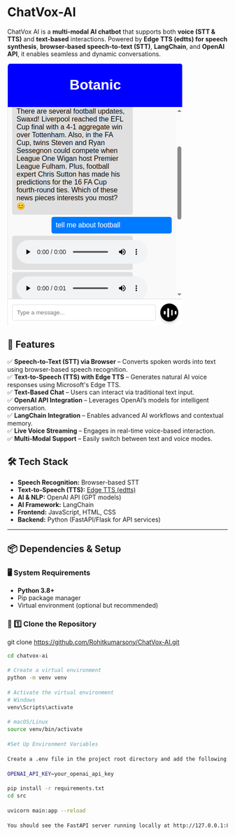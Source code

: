 # ChatVox-AI
ChatVox AI is a **multi-modal AI chatbot** that supports both **voice (STT & TTS)** and **text-based** interactions. Powered by **Edge TTS (edtts) for speech synthesis**, **browser-based speech-to-text (STT)**, **LangChain**, and **OpenAI API**, it enables seamless and dynamic conversations.  


![Screenshot of the ChatVox-AI Interface](/src/image/image.png)


## 🚀 Features  

✅ **Speech-to-Text (STT) via Browser** – Converts spoken words into text using browser-based speech recognition.  
✅ **Text-to-Speech (TTS) with Edge TTS** – Generates natural AI voice responses using Microsoft's Edge TTS.  
✅ **Text-Based Chat** – Users can interact via traditional text input.  
✅ **OpenAI API Integration** – Leverages OpenAI’s models for intelligent conversation.  
✅ **LangChain Integration** – Enables advanced AI workflows and contextual memory.  
✅ **Live Voice Streaming** – Engages in real-time voice-based interaction.  
✅ **Multi-Modal Support** – Easily switch between text and voice modes.  

## 🛠️ Tech Stack  

- **Speech Recognition:** Browser-based STT  
- **Text-to-Speech (TTS):** [Edge TTS (edtts)](https://github.com/rany2/edge-tts)  
- **AI & NLP:** OpenAI API (GPT models)  
- **AI Framework:** LangChain  
- **Frontend:** JavaScript, HTML, CSS  
- **Backend:** Python (FastAPI/Flask for API services)  

---

## 📦 Dependencies & Setup  

### 🖥️ **System Requirements**  
- **Python 3.8+**  
- Pip package manager  
- Virtual environment (optional but recommended)  

### 🔧 **1️⃣ Clone the Repository**  
git clone https://github.com/Rohitkumarsony/ChatVox-AI.git
```bash
cd chatvox-ai

# Create a virtual environment
python -m venv venv

# Activate the virtual environment
# Windows
venv\Scripts\activate

# macOS/Linux
source venv/bin/activate

#Set Up Environment Variables

Create a .env file in the project root directory and add the following:

OPENAI_API_KEY=your_openai_api_key

pip install -r requirements.txt
cd src

uvicorn main:app --reload

You should see the FastAPI server running locally at http://127.0.0.1:8000.

